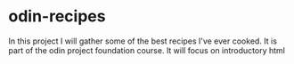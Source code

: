 # odin-recipes
In this project I will gather some of the best recipes I've ever cooked.
It is part of the odin project foundation course.
It will focus on introductory html
